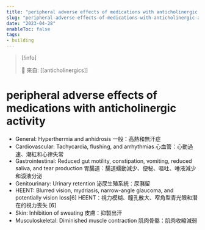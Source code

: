 ```yaml
---
title: "peripheral adverse effects of medications with anticholinergic activity"
slug: "peripheral-adverse-effects-of-medications-with-anticholinergic-activity"
date: "2023-04-28"
enableToc: false
tags:
- building
---
```


> [!info]
>
> 🌱 來自: [[anticholinergics]]

# peripheral adverse effects of medications with anticholinergic activity

- General: Hyperthermia and anhidrosis
一般：高熱和無汗症
- Cardiovascular: Tachycardia, flushing, and arrhythmias
心血管：心動過速、潮紅和心律失常
- Gastrointestinal: Reduced gut motility, constipation, vomiting, reduced saliva, and tear production
胃腸道：腸道蠕動減少、便秘、嘔吐、唾液減少和淚液分泌
- Genitourinary: Urinary retention
泌尿生殖系統：尿瀦留
- HEENT: Blurred vision, mydriasis, narrow-angle glaucoma, and potentially vision loss[6]
HEENT：視力模糊、瞳孔散大、窄角型青光眼和潛在的視力喪失 [6]
- Skin: Inhibition of sweating
皮膚：抑製出汗
- Musculoskeletal: Diminished muscle contraction
肌肉骨骼：肌肉收縮減弱
